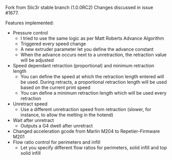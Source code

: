 Fork from Slic3r stable branch (1.0.0RC2)
Changes discussed in issue #1677.

Features implemented:
* Pressure control
   * I tried to use the same logic as per Matt Roberts Advance Algorithm
   * Triggered every speed change
   * A new extruder parameter let you define the advance constant
   * When the advance occurs next to a unretraction, the retraction value will be adjusted
* Speed dependant retraction (proportional) and minimum retraction length
   * You can define the speed at which the retraction length entered will be used. During retracts, a proportional retraction length will be used based on the current print speed
   * You can define a minimum retraction length which will be used every retraction
* Unretract speed
   * Use a different unretraction speed from retraction (slower, for instance, to allow the melting in the hotend)
* Wait after unretract
   * Outputs a G4 dwell after unretract
* Changed acceleration gcode from Marlin M204 to Repetier-Firmware M201
* Flow ratio control for perimeters and infill
   * Let you specify different flow ratios for perimeters, solid infill and top solid infill